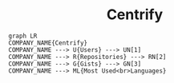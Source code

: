 <h1 align="center">Centrify</h1>

```mermaid
graph LR
COMPANY_NAME{Centrify}
COMPANY_NAME ---> U{Users} ---> UN[1]
COMPANY_NAME ---> R{Repositories} ---> RN[2]
COMPANY_NAME ---> G{Gists} ---> GN[3]
COMPANY_NAME ---> ML{Most Used<br>Languages}
```
